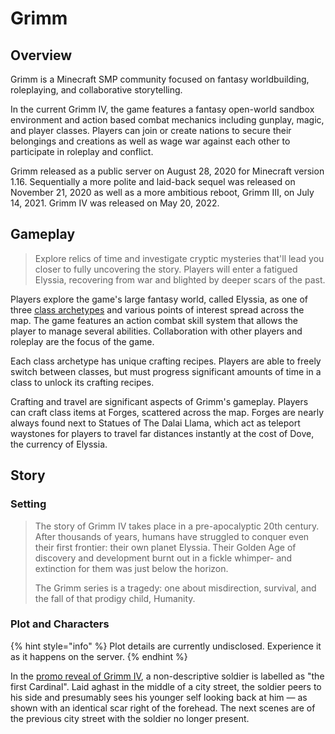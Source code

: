 # Grimm

## Overview

Grimm is a Minecraft SMP community focused on fantasy worldbuilding, roleplaying, and collaborative storytelling.&#x20;

In the current Grimm IV, the game features a fantasy open-world sandbox environment and action based combat mechanics including gunplay, magic, and player classes. Players can join or create nations to secure their belongings and creations as well as wage war against each other to participate in roleplay and conflict.

Grimm released as a public server on August 28, 2020 for Minecraft version 1.16. Sequentially a more polite and laid-back sequel was released on November 21, 2020 as well as a more ambitious reboot, Grimm III, on July 14, 2021. Grimm IV was released on May 20, 2022.

## Gameplay

> Explore relics of time and investigate cryptic mysteries that'll lead you closer to fully uncovering the story. Players will enter a fatigued Elyssia, recovering from war and blighted by deeper scars of the past.

Players explore the game's large fantasy world, called Elyssia, as one of three [class archetypes](getting-started/choosing-your-class..md) and various points of interest spread across the map. The game features an action combat skill system that allows the player to manage several abilities. Collaboration with other players and roleplay are the focus of the game.

Each class archetype has unique crafting recipes. Players are able to freely switch between classes, but must progress significant amounts of time in a class to unlock its crafting recipes.&#x20;

Crafting and travel are significant aspects of Grimm's gameplay. Players can craft class items at Forges, scattered across the map. Forges are nearly always found next to Statues of The Dalai Llama, which act as teleport waystones for players to travel far distances instantly at the cost of Dove, the currency of Elyssia.



## Story

### Setting

> The story of Grimm IV takes place in a pre-apocalyptic 20th century. After thousands of years, humans have struggled to conquer even their first frontier: their own planet Elyssia. Their Golden Age of discovery and development burnt out in a fickle whimper- and extinction for them was just below the horizon.
>
> The Grimm series is a tragedy: one about misdirection, survival, and the fall of that prodigy child, Humanity.

### Plot and Characters

{% hint style="info" %}
Plot details are currently undisclosed. Experience it as it happens on the server.
{% endhint %}

In the [promo reveal of Grimm IV](https://www.youtube.com/watch?v=fUyr7EzW91w), a non-descriptive soldier is labelled as "the first Cardinal". Laid aghast in the middle of a city street, the soldier peers to his side and presumably sees his younger self looking back at him — as shown with an identical scar right of the forehead. The next scenes are of the previous city street with the soldier no longer present.
